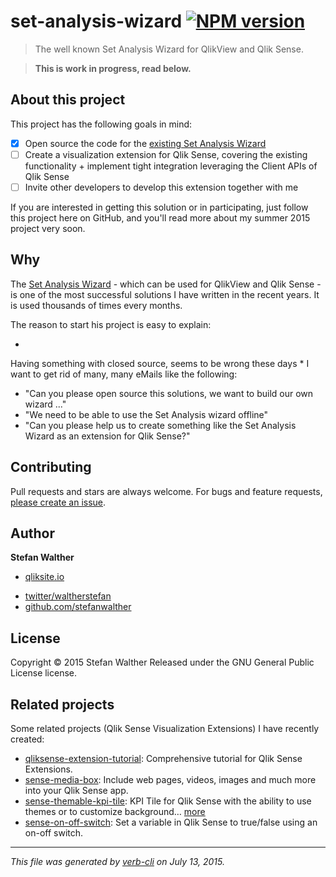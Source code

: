 # set-analysis-wizard [![NPM version](https://badge.fury.io/js/set-analysis-wizard.svg)](http://badge.fury.io/js/set-analysis-wizard)

> The well known Set Analysis Wizard for QlikView and Qlik Sense.

> **This is work in progress, read below.**

## About this project

This project has the following goals in mind:

* [X] Open source the code for the [existing Set Analysis Wizard](http://tools.qlikblog.at/SetAnalysisWizard/)
* [ ] Create a visualization extension for Qlik Sense, covering the existing functionality + implement tight integration leveraging the Client APIs of Qlik Sense
* [ ] Invite other developers to develop this extension together with me

If you are interested in getting this solution or in participating, just follow this project here on GitHub, and you'll read more about my summer 2015 project very soon.

## Why

The [Set Analysis Wizard](http://www.qlikblog.at/1384/set-analysis-wizard-qlikview/) - which can be used for QlikView and Qlik Sense - is one of the most successful solutions I have written in the recent years. It is used thousands of times every months.

The reason to start his project is easy to explain:

* 
Having something with closed source, seems to be wrong these days
* 
I want to get rid of many, many eMails like the following:

  - "Can you please open source this solutions, we want to build our own wizard ..."
  - "We need to be able to use the Set Analysis wizard offline"
  - "Can you please help us to create something like the Set Analysis Wizard as an extension for Qlik Sense?"

## Contributing

Pull requests and stars are always welcome. For bugs and feature requests, [please create an issue](https://github.com/stefanwalther/set-analysis-wizard/issues/new).

## Author

**Stefan Walther**

+ [qliksite.io](http://qliksite.io)
* [twitter/waltherstefan](http://twitter.com/waltherstefan)
* [github.com/stefanwalther](http://github.com/stefanwalther)

## License

Copyright © 2015 Stefan Walther
Released under the GNU General Public License license.

## Related projects

Some related projects (Qlik Sense Visualization Extensions) I have recently created:

* [qliksense-extension-tutorial](https://github.com/stefanwalther/qliksense-extension-tutorial): Comprehensive tutorial for Qlik Sense Extensions.
* [sense-media-box](https://github.com/stefanwalther/sense-media-box): Include web pages, videos, images and much more into your Qlik Sense app.
* [sense-themable-kpi-tile](https://github.com/stefanwalther/sense-themable-kpi-tile): KPI Tile for Qlik Sense with the ability to use themes or to customize background… [more](https://github.com/stefanwalther/sense-themable-kpi-tile)
* [sense-on-off-switch](https://github.com/stefanwalther/sense-on-off-switch): Set a variable in Qlik Sense to true/false using an on-off switch.

***

_This file was generated by [verb-cli](https://github.com/assemble/verb-cli) on July 13, 2015._